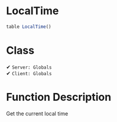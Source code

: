 # LocalTime
```js
table LocalTime()
```
# Class
✔ `Server: Globals`  
✔ `Client: Globals`  

# Function Description
Get the current local time
